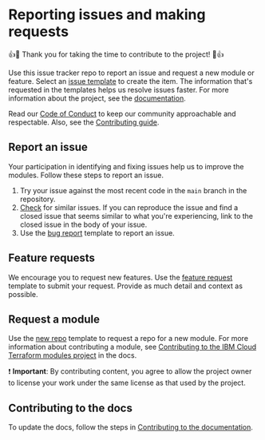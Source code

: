 # Reporting issues and making requests

:+1::tada: Thank you for taking the time to contribute to the project! :tada::+1:

Use this issue tracker repo to report an issue and request a new module or feature. Select an [issue template](https://github.com/terraform-ibm-modules/terraform-ibm-issue-tracker/issues/new/choose) to create the item. The information that's requested in the templates helps us resolve issues faster.
For more information about the project, see the [documentation](https://terraform-ibm-modules.github.io/documentation/).

Read our [Code of Conduct](CODE_OF_CONDUCT.md) to keep our community approachable and respectable. Also, see the [Contributing guide](https://github.com/terraform-ibm-modules/.github/blob/main/.github/CONTRIBUTING.md).

## Report an issue

Your participation in identifying and fixing issues help us to improve the modules. Follow these steps to report an issue.

1.  Try your issue against the most recent code in the `main` branch in the repository.
1.  [Check](/issues) for similar issues.
    If you can reproduce the issue and find a closed issue that seems similar to what you're experiencing, link to the closed issue in the body of your issue.
1.  Use the [bug report](https://github.com/terraform-ibm-modules/terraform-ibm-issue-tracker/issues/new?assignees=&labels=bug+%F0%9F%90%9E&template=bug_report.md) template to report an issue.

## Feature requests

We encourage you to request new features. Use the [feature request](https://github.com/terraform-ibm-modules/terraform-ibm-issue-tracker/issues/new?assignees=&labels=enhancement&template=feature_request.md) template to submit your request. Provide as much detail and context as possible.

## Request a module

Use the [new repo](https://github.com/terraform-ibm-modules/terraform-ibm-issue-tracker/issues/new?assignees=&labels=repo-request+%F0%9F%86%95%2Cmodule-onboarding&template=new_repo.yml&title=%5BNew+repo%5D%3A+New+Terraform+module+repo) template to request a repo for a new module. For more information about contributing a module, see [Contributing to the IBM Cloud Terraform modules project](https://terraform-ibm-modules.github.io/documentation/#/contribute-module) in the docs.

:exclamation: **Important**: By contributing content, you agree to allow the project owner to license your work under the same license as that used by the project.

## Contributing to the docs

To update the docs, follow the steps in [Contributing to the documentation](https://terraform-ibm-modules.github.io/documentation/#/contribute-docs).
